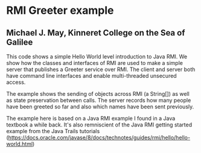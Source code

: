 # RMI Greeter example
## Michael J. May, Kinneret College on the Sea of Galilee

This code shows a simple Hello World level introduction to Java RMI.  We show how the classes and interfaces of RMI are used to make a simple server that publishes a Greeter service over RMI.  The client and server both have command line interfaces and enable multi-threaded unsecured access.

The example shows the sending of objects across RMI (a String[]) as well as state preservation between calls.  The server records how many people have been greeted so far and also which names have been sent previously.

The example here is based on a Java RMI example I found in a Java textbook a while back.  It's also remniscient of the Java RMI getting started example from the Java Trails tutorials (https://docs.oracle.com/javase/8/docs/technotes/guides/rmi/hello/hello-world.html)
